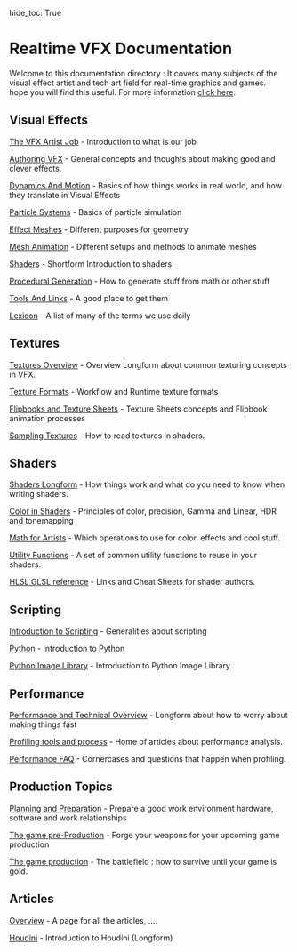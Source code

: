 hide_toc: True

# Realtime VFX Documentation

Welcome to this documentation directory : It covers many subjects of the visual effect artist and tech art field for real-time graphics and games. I hope you will find this useful. For more information [click here](about.md).

## Visual Effects

[The VFX Artist Job](vfx/job.md) - Introduction to what is our job

[Authoring VFX](vfx/authoringvfx.md) - General concepts and thoughts about making good and clever effects.

[Dynamics And Motion](vfx/dynamics.md) - Basics of how things works in real world, and how they translate in Visual Effects

[Particle Systems](vfx/particlesystems.md) - Basics of particle simulation

[Effect Meshes](vfx/meshes.md) - Different purposes for geometry

[Mesh Animation](vfx/meshanimation.md) - Different setups and methods to animate meshes

[Shaders](vfx/shaders.md) - Shortform Introduction to shaders

[Procedural Generation](vfx/procedural.md) - How to generate stuff from math or other stuff

[Tools And Links](vfx/tools.md) - A good place to get them

[Lexicon](vfx/lexicon.md) - A list of many of the terms we use daily

## Textures

[Textures Overview](textures/overview.md) - Overview Longform about common texturing concepts in VFX.

[Texture Formats](textures/formats.md) - Workflow and Runtime texture formats

[Flipbooks and Texture Sheets](textures/flipbooks.md)  - Texture Sheets concepts and Flipbook animation processes

[Sampling Textures](textures/sampling.md) - How to read textures in shaders.

## Shaders

[Shaders Longform](shaders/overview.md) - How things work and what do you need to know when writing shaders.

[Color in Shaders](shaders/color.md) - Principles of color, precision, Gamma and Linear, HDR and tonemapping

[Math for Artists](shaders/math.md) - Which operations to use for color, effects and cool stuff.

[Utility Functions](shaders/utility.md) - A set of common utility functions to reuse in your shaders.

[HLSL GLSL reference](shaders/reference.md) - Links and Cheat Sheets for shader authors.

## Scripting

 [Introduction to Scripting](vfx\scripting.md) - Generalities about scripting

 [Python](scripting\pythoncheatsheet.md) - Introduction to Python

 [Python Image Library](scripting\python-pil.md) - Introduction to Python Image Library

## Performance

[Performance and Technical Overview](performance/overview.md) - Longform about how to worry about making things fast

[Profiling tools and process](performance/profiling.md) - Home of articles about performance analysis.

[Performance FAQ](performance/faq.md) - Cornercases and questions that happen when profiling.

## Production Topics

[Planning and Preparation](job/planning.md) - Prepare a good work environment hardware, software and work relationships

[The game pre-Production](job/preproduction.md) - Forge your weapons for your upcoming game production

[The game production](job/production.md) - The battlefield : how to survive until your game is gold.

## Articles

[Overview](articles/home.md) - A page for all the articles, ....

[Houdini](articles/houdini.md) - Introduction to Houdini (Longform)





